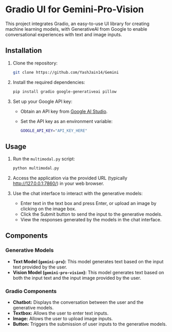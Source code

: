 # Gradio UI for Gemini-Pro-Vision

This project integrates Gradio, an easy-to-use UI library for creating machine learning models, with GenerativeAI from Google to enable conversational experiences with text and image inputs.

## Installation

1. Clone the repository:

    ```bash
    git clone https://github.com/YashJain14/Gemini
    ```

2. Install the required dependencies:

    ```bash
    pip install gradio google-generativeai pillow
    ```

3. Set up your Google API key:

    - Obtain an API key from [Google AI Studio](https://ai.google.dev/).
    - Set the API key as an environment variable:

        ```bash
        GOOGLE_API_KEY="API_KEY_HERE"
        ```

## Usage

1. Run the `multimodal.py` script:

    ```bash
    python multimodal.py
    ```

2. Access the application via the provided URL (typically http://127.0.0.1:7860/) in your web browser.

3. Use the chat interface to interact with the generative models:

    - Enter text in the text box and press Enter, or upload an image by clicking on the image box.
    - Click the Submit button to send the input to the generative models.
    - View the responses generated by the models in the chat interface.

## Components

### Generative Models

- **Text Model (`gemini-pro`):** This model generates text based on the input text provided by the user.
- **Vision Model (`gemini-pro-vision`):** This model generates text based on both the input text and the input image provided by the user.

### Gradio Components

- **Chatbot:** Displays the conversation between the user and the generative models.
- **Textbox:** Allows the user to enter text inputs.
- **Image:** Allows the user to upload image inputs.
- **Button:** Triggers the submission of user inputs to the generative models.



